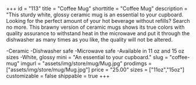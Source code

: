 +++
id = "113"
title = "Coffee Mug"
shorttitle = "Coffee Mug"
description = "This sturdy white, glossy ceramic mug is an essential to your cupboard. Looking for the perfect amount of your hot beverage without refills? Search no more. This brawny version of ceramic mugs shows its true colors with quality assurance to withstand heat in the microwave and put it through the dishwasher as many times as you like, the quality will not be altered.

-Ceramic
-Dishwasher safe
-Microwave safe
-Available in 11 oz and 15 oz sizes
-White, glossy
mini = "An essential to your cupboard."
slug = "coffee-mug"
imgurl = "assets/img/store/mug/Mug.jpg"
prodimgs = ["assets/img/store/mug/Mug.jpg"]
price = "25.00"
sizes = ["11oz","15oz"]
customizable = false
shippable = true
+++
